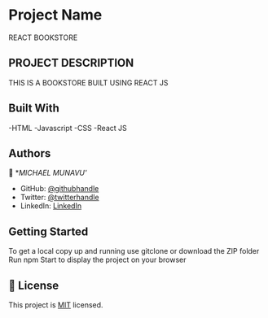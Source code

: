 
# Project Name

REACT BOOKSTORE
## PROJECT DESCRIPTION
THIS IS A BOOKSTORE BUILT USING REACT JS



## Built With
-HTML
-Javascript
-CSS
-React JS




## Authors

👤 **MICHAEL MUNAVU'*

- GitHub: [@githubhandle](https://github.com/MICHAELMUNAVU83)
- Twitter: [@twitterhandle](https://twitter.com/MunavuMichael)
- LinkedIn: [LinkedIn](https://www.linkedin.com/in/michael-munavu-78703a218/)



## Getting Started
To get a local copy up and running  use gitclone or download the ZIP folder
Run npm Start to display the project on your browser


## 📝 License

This project is [MIT](.MichaelMunavu/Capstoneproject/MIT.md) licensed.

